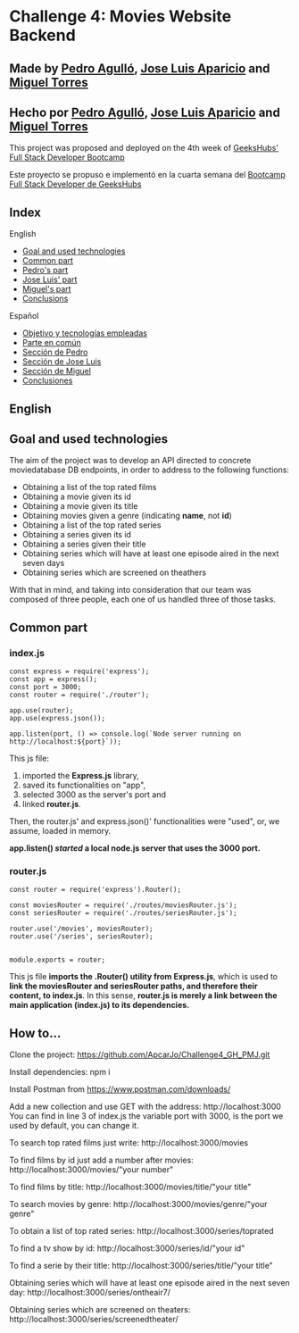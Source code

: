# Challenge 4: Movies Website Backend
## Made by [Pedro Agulló](https://github.com/PedroAgullo), [Jose Luis Aparicio](https://github.com/ApcarJo) and [Miguel Torres](https://github.com/migueltmsp)<br>
## Hecho por [Pedro Agulló](https://github.com/PedroAgullo), [Jose Luis Aparicio](https://github.com/ApcarJo) and [Miguel Torres](https://github.com/migueltmsp)<br>

This project was proposed and deployed on the 4th week of [GeeksHubs' Full Stack Developer Bootcamp](https://geekshubsacademy.com/)

Este proyecto se propuso e implementó en la cuarta semana del [Bootcamp Full Stack Developer de GeeksHubs](https://geekshubsacademy.com/)

## Index
English
* [Goal and used technologies](##Goal)
* [Common part](##Common-part)
* [Pedro's part](##Pedro's-part)
* [Jose Luis' part](##Jose-Luis'-part)
* [Miguel's part](##Miguel's-part)
* [Conclusions](##Conclusions)

Español
* [Objetivo y tecnologías empleadas](##Objetivo-y-tecnologías-empleadas)
* [Parte en común](##Parte-en-común)
* [Sección de Pedro](##Sección-de-Pedro)
* [Sección de Jose Luis](##Sección-de-Jose-Luis)
* [Sección de Miguel](##Sección-de-Miguel)
* [Conclusiones](##Conclusiones)

## English
## Goal and used technologies

The aim of the project was to develop an API directed to concrete moviedatabase DB endpoints, in order to address to the following functions: <br>

* Obtaining a list of the top rated films
* Obtaining a movie given its id
* Obtaining a movie given its title
* Obtaining movies given a genre (indicating **name**, not **id**)
* Obtaining a list of the top rated series
* Obtaining a series given its id
* Obtaining a series given their title
* Obtaining series which will have at least one episode aired in the next seven days
* Obtaining series which are screened on theathers

With that in mind, and taking into consideration that our team was composed of three people, each one of us handled three of those tasks.

## Common part

### index.js
```
const express = require('express');
const app = express();
const port = 3000;
const router = require('./router');

app.use(router);
app.use(express.json());

app.listen(port, () => console.log(`Node server running on http://localhost:${port}`));

```

This js file:
1. imported the **Express.js** library,
2. saved its functionalities on "app",
3. selected 3000 as the server's port and
4. linked **router.js**.

Then, the router.js' and express.json()' functionalities were "used", or, we assume, loaded in memory.

**app.listen() _started_ a local node.js server that uses the 3000 port.**
<br>

### router.js
```
const router = require('express').Router();

const moviesRouter = require('./routes/moviesRouter.js');
const seriesRouter = require('./routes/seriesRouter.js');

router.use('/movies', moviesRouter);
router.use('/series', seriesRouter);


module.exports = router;

```
This js file **imports the .Router() utility from Express.js**, which is used to **link the moviesRouter and seriesRouter paths, and therefore their content, to index.js**. In this sense, **router.js is merely a link between the main application (index.js) to its dependencies.**


## How to...

Clone the project:
https://github.com/ApcarJo/Challenge4_GH_PMJ.git

Install dependencies: npm i

Install Postman from https://www.postman.com/downloads/

Add a new collection and use GET with the address: http://localhost:3000 
You can find in line 3 of index.js the variable port with 3000, is the port we used by default, you can change it.

To search top rated films just write:
http://localhost:3000/movies

To find films by id just add a number after movies:
http://localhost:3000/movies/"your number"

To find films by title:
http://localhost:3000/movies/title/"your title"

To search movies by genre:
http://localhost:3000/movies/genre/"your genre"

To obtain a list of top rated series:
http://localhost:3000/series/toprated

To find a tv show by id:
http://localhost:3000/series/id/"your id"

To find a serie by their title:
http://localhost:3000/series/title/"your title"

Obtaining series which will have at least one episode aired in the next seven day:
http://localhost:3000/series/ontheair7/

Obtaining series which are screened on theaters:
http://localhost:3000/series/screenedtheater/